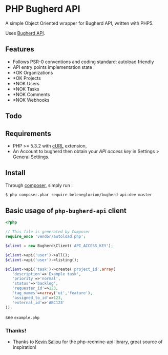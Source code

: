 # PHP Bugherd API

A simple Object Oriented wrapper for Bugherd API, written with PHP5.

Uses [Bugherd API](https://www.bugherd.com/api_v2).

## Features

* Follows PSR-0 conventions and coding standard: autoload friendly
* API entry points implementation state :
 * *OK Organizations
 * *OK Projects
 * *NOK Users
 * *NOK Tasks
 * *NOK Comments
 * *NOK Webhooks


## Todo



## Requirements

* PHP >= 5.3.2 with [cURL](http://php.net/manual/en/book.curl.php) extension,
* An Account to bugherd then obtain your *API access key* in Settings > General Settings.

## Install

Through [composer](http://getcomposer.org/download/), simply run :

```bash
$ php composer.phar require beleneglorion/bugherd-api:dev-master
```

## Basic usage of `php-bugherd-api` client

```php
<?php

// This file is generated by Composer
require_once 'vendor/autoload.php';

$client = new Bugherd\Client('API_ACCESS_KEY');

$client->api('user')->all();
$client->api('user')->listing();

$client->api('task')->create('project_id',array(
   'description'=>'Example task',
   'priority'=>'normal',
   'status'=>'backlog',
   'requester_id'=>123,
   'tag_names'=>array('ui','feature'),
   'assigned_to_id'=>123,
   'external_id'=>'ABC123'
));

```

see `example.php`

### Thanks!

- Thanks to [Kevin Saliou](https://github.com/ornicar) for the php-redmine-api library, great source of inspiration!
